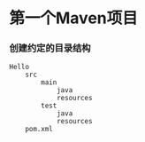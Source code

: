 # 第一个Maven项目

### 创建约定的目录结构

```
Hello
    src
        main
            java
            resources
        test
            java
            resources
    pom.xml
```



